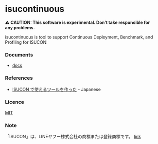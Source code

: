 # isucontinuous

**⚠ CAUTION: This software is experimental. Don't take responsible for any problems.**

isucontinuous is tool to support Continuous Deployment, Benchmark, and Profiling for ISUCON!

### Documents

- [docs](https://github.com/ShotaKitazawa/isucontinuous/tree/main/docs/index.md)

### References

- [ISUCON で使えるツールを作った](https://speakerdeck.com/shotakitazawa/isucon-teshi-eruturuwozuo-tuta) - Japanese

### Licence

[MIT](https://github.com/ShotaKitazawa/isucontinuous/tree/main/LICENCE)

### Note

「ISUCON」は、LINEヤフー株式会社の商標または登録商標です。 [link](https://isucon.net)
